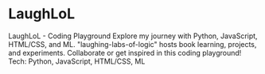 # LaughLoL
LaughLoL - Coding Playground  Explore my journey with Python, JavaScript, HTML/CSS, and ML. "laughing-labs-of-logic" hosts book learning, projects, and experiments. Collaborate or get inspired in this coding playground!  Tech: Python, JavaScript, HTML/CSS, ML
